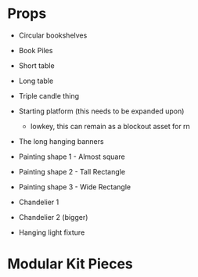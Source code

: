 
# Props

- Circular bookshelves
- Book Piles
- Short table
- Long table
- Triple candle thing
- Starting platform (this needs to be expanded upon)
	- lowkey, this can remain as a blockout asset for rn

- The long hanging banners
- Painting shape 1 - Almost square
- Painting shape 2 - Tall Rectangle
- Painting shape 3 - Wide Rectangle

- Chandelier 1
- Chandelier 2 (bigger)
- Hanging light fixture

# Modular Kit Pieces

